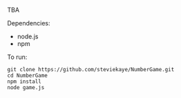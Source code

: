 TBA

Dependencies:

- node.js
- npm

To run:

```
git clone https://github.com/steviekaye/NumberGame.git
cd NumberGame
npm install
node game.js
```
